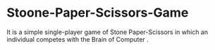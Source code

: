 # Stoone-Paper-Scissors-Game
It is a simple single-player game of Stone Paper-Scissors in which an individual competes  with the Brain of Computer .
